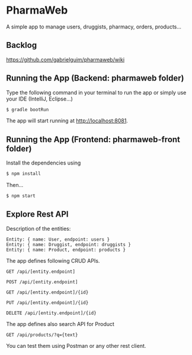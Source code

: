 # PharmaWeb
A simple app to manage users, druggists, pharmacy, orders, products...

## Backlog
https://github.com/gabrielguim/pharmaweb/wiki

## Running the App (Backend: pharmaweb folder)

Type the following command in your terminal to run the app or simply use your IDE (IntelliJ, Eclipse...)

```bash
$ gradle bootRun
```
The app will start running at <http://localhost:8081>.

## Running the App (Frontend: pharmaweb-front folder)

Install the dependencies using

```bash
$ npm install
```

Then...

```bash
$ npm start
```

## Explore Rest API  

Description of the entities:

    Entity: { name: User, endpoint: users }
    Entity: { name: Druggist, endpoint: druggists }
    Entity: { name: Product, endpoint: products }

The app defines following CRUD APIs.

    GET /api/[entity.endpoint]

    POST /api/[entity.endpoint]

    GET /api/[entity.endpoint]/{id}

    PUT /api/[entity.endpoint]/{id}

    DELETE /api/[entity.endpoint]/{id}
    
The app defines also search API for Product

    GET /api/products/?q={text}

You can test them using Postman or any other rest client.
